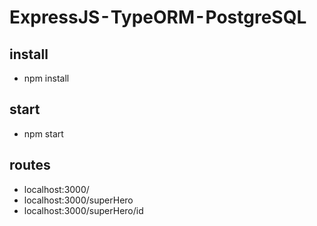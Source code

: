 # ExpressJS - TypeORM - PostgreSQL

## install

- npm install

## start

- npm start

## routes

- localhost:3000/
- localhost:3000/superHero
- localhost:3000/superHero/id
